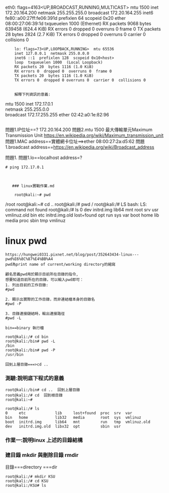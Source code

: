 eth0: flags=4163<UP,BROADCAST,RUNNING,MULTICAST>  mtu 1500
        inet 172.20.164.200  netmask 255.255.255.0  broadcast 172.20.164.255
        inet6 fe80::a00:27ff:fe06:391d  prefixlen 64  scopeid 0x20<link>
        ether 08:00:27:06:39:1d  txqueuelen 1000  (Ethernet)
        RX packets 9068  bytes 639458 (624.4 KiB)
        RX errors 0  dropped 0  overruns 0  frame 0
        TX packets 28  bytes 2824 (2.7 KiB)
        TX errors 0  dropped 0 overruns 0  carrier 0  collisions 0
        
        
        
        
        
        lo: flags=73<UP,LOOPBACK,RUNNING>  mtu 65536
        inet 127.0.0.1  netmask 255.0.0.0
        inet6 ::1  prefixlen 128  scopeid 0x10<host>
        loop  txqueuelen 1000  (Local Loopback)
        RX packets 20  bytes 1116 (1.0 KiB)
        RX errors 0  dropped 0  overruns 0  frame 0
        TX packets 20  bytes 1116 (1.0 KiB)
        TX errors 0  dropped 0 overruns 0  carrier 0  collisions 0
        
        
        解釋下列資訊的意義:
mtu 1500
inet 172.17.0.1  
netmask 255.255.0.0  
broadcast 172.17.255.255
ether 02:42:a0:1e:82:96
```
```
問題1.IP位址==?  172.20.164.200 
問題2.mtu 1500  最大傳輸單元Maximum Transmission Unit  https://en.wikipedia.org/wiki/Maximum_transmission_unit
問題1.MAC address==實體網卡位址==>ether 08:00:27:2a:d5:62
問題1.broadcast address==https://en.wikipedia.org/wiki/Broadcast_address
      
問題1.
問題1.lo==localhost address=?

```
# ping 172.17.0.1

```

```
        
        
   ### linux實戰作業.md
```     
        root@kali:~# pwd
/root
root@kali:~# cd ..
root@kali:/# pwd
/
root@kali:/# LS
bash: LS: command not found
root@kali:/# ls
0     dev   initrd.img      lib64       mnt   root  srv  usr      vmlinuz.old
bin   etc   initrd.img.old  lost+found  opt   run   sys  var
boot  home  lib             media       proc  sbin  tmp  vmlinuz


# linux pwd 
```
https://hungwei0331.pixnet.net/blog/post/352643434-linux---pwd%E6%8C%87%E4%BB%A4
pwd為print name of current/working directory的縮寫

顧名思義pwd用於顯示目前所在目錄的指令,
想要知道目前所在的目錄，可以輸入pwd即可：
1. 列出目前的工作目錄:
#pwd

2. 顯示出實際的工作目錄，而非連結檔本身的目錄名
#pwd -P

3. 目錄連接鏈結時，輸出連接路徑
#pwd -L

bin==binary 執行檔

root@kali:/# cd bin
root@kali:/bin# pwd -L
/bin
root@kali:/bin# pwd -P
/usr/bin

回到上層目錄===>cd ..
```
### 測驗:說明底下程式的意義
```
root@kali:/bin# cd ..  回到上層目錄
root@kali:/# cd  回到根目錄
root@kali:~# 
```
```
root@kali:/# ls
0     etc             lib     lost+found  proc  srv  var
bin   home            lib32   media       root  sys  vmlinuz
boot  initrd.img      lib64   mnt         run   tmp  vmlinuz.old
dev   initrd.img.old  libx32  opt         sbin  usr
```

### 作業一:說明linux 上述的目錄結構

### 建目錄 mkdir 與刪除目錄 rmdir

目錄===directory ===dir 
```
root@kali:/# mkdir KSU
root@kali:/# cd KSU
root@kali:/KSU# ls

```
